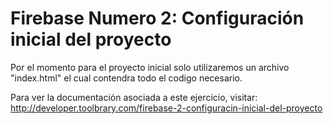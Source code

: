 # Firebase Numero 2: Configuración inicial del proyecto
Por el momento para el proyecto inicial solo utilizaremos un archivo "index.html" el cual contendra todo el codigo necesario. 

Para ver la documentación asociada a este ejercicio, visitar: http://developer.toolbrary.com/firebase-2-configuracin-inicial-del-proyecto